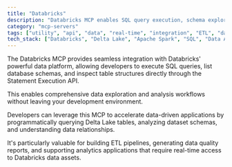 ```yaml
---
title: "Databricks"
description: "Databricks MCP enables SQL query execution, schema exploration, and table analysis for data workflows using the Statement Execution API."
category: "mcp-servers"
tags: ["utility", "api", "data", "real-time", "integration", "ETL", "data quality", "analytics"]
tech_stack: ["Databricks", "Delta Lake", "Apache Spark", "SQL", "Data Analytics", "Statement Execution API"]
---
```


The Databricks MCP provides seamless integration with Databricks' powerful data platform, allowing developers to execute SQL queries, list database schemas, and inspect table structures directly through the Statement Execution API. 

This enables comprehensive data exploration and analysis workflows without leaving your development environment.

Developers can leverage this MCP to accelerate data-driven applications by programmatically querying Delta Lake tables, analyzing dataset schemas, and understanding data relationships. 

It's particularly valuable for building ETL pipelines, generating data quality reports, and supporting analytics applications that require real-time access to Databricks data assets.